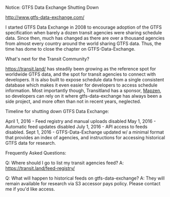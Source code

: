 Notice: GTFS Data Exchange Shutting Down

http://www.gtfs-data-exchange.com/

I started GTFS Data Exchange in 2008 to encourage adoption of the GTFS specification when barely a dozen transit agencies were sharing schedule data. Since then, much has changed as there are over a thousand agencies from almost every country around the world sharing GTFS data. Thus, the time has dome to close the chapter on GTFS-Data-Exchange.

What's next for the Transit Community? 

<https://transit.land/> has steadily been growing as the reference spot for worldwide GTFS data, and the spot for transit agencies to connect with developers. It is also built to expose schedule data from a single consistent database which makes it even easier for developers to access schedule information. Most importantly though, Transitland has a sponsor, [Mapzen](https://mapzen.com/), so developers can rely on it where gtfs-data-exchange has always been a side project, and more often than not in recent years, neglected.

Timeline for shutting down GTFS Data Exchange:

April 1, 2016 - Feed registry and manual uploads disabled
May 1, 2016 - Automatic feed updates disabled
July 1, 2016 - API access to feeds disabled.
Sept 1, 2016 - GTFS-Data-Exchange updated w/ a minimal format that provides an index of agencies, and instructions for accessing historical GTFS data for research.
 
Frequently Asked Questions:

Q: Where should I go to list my transit agencies feed?
A: https://transit.land/feed-registry/

Q: What will happen to historical feeds on gtfs-data-exchange?
A: They will remain available for research via S3 accessor pays policy. Please contact me if you'd like access.
